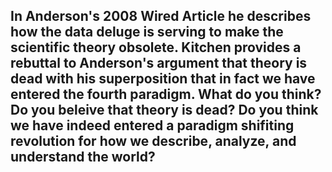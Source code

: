 ## In Anderson's 2008 Wired Article he describes how the data deluge is serving to make the scientific theory obsolete. Kitchen provides a rebuttal to Anderson's argument that theory is dead with his superposition that in fact we have entered the fourth paradigm. What do you think? Do you beleive that theory is dead? Do you think we have indeed entered a paradigm shifiting revolution for how we describe, analyze, and understand the world?

